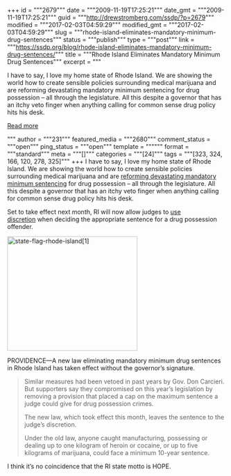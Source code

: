 +++
id = """2679"""
date = """2009-11-19T17:25:21"""
date_gmt = """2009-11-19T17:25:21"""
guid = """http://drewstromberg.com/ssdp/?p=2679"""
modified = """2017-02-03T04:59:29"""
modified_gmt = """2017-02-03T04:59:29"""
slug = """rhode-island-eliminates-mandatory-minimum-drug-sentences"""
status = """publish"""
type = """post"""
link = """https://ssdp.org/blog/rhode-island-eliminates-mandatory-minimum-drug-sentences/"""
title = """Rhode Island Eliminates Mandatory Minimum Drug Sentences"""
excerpt = """<p>I have to say, I love my home state of Rhode Island. We are showing the world how to create sensible policies surrounding medical marijuana and are reforming devastating mandatory minimum sentencing for drug possession &#8211; all through the legislature. All this despite a governor that has an itchy veto finger when anything calling for common sense drug policy hits his desk.</p>
<div class="h10"></div>
<p><a class="more-link2 flat" href="https://ssdp.org/blog/rhode-island-eliminates-mandatory-minimum-drug-sentences/">Read more</a></p>
"""
author = """231"""
featured_media = """2680"""
comment_status = """open"""
ping_status = """open"""
template = """"""
format = """standard"""
meta = """[]"""
categories = """[24]"""
tags = """[323, 324, 166, 120, 278, 325]"""
+++
I have to say, I love my home state of Rhode Island. We are showing the world how to create sensible policies surrounding medical marijuana and are <a href="http://www2.turnto10.com/jar/news/local/local_govtpolitics/article/ri_eliminates_mandatory_minimum_drug_sentences/27088/">reforming devastating mandatory minimum sentencing</a> for drug possession &#8211; all through the legislature. All this despite a governor that has an itchy veto finger when anything calling for common sense drug policy hits his desk.

Set to take effect next month, RI will now allow judges to <a href="http://www2.turnto10.com/jar/news/local/local_govtpolitics/article/ri_eliminates_mandatory_minimum_drug_sentences/27088/">use discretion</a> when deciding the appropriate sentence for a drug possession offender.

<a href="/ssdp/assets/state-flag-rhode-island1.jpg"><img class="aligncenter size-medium wp-image-2680" title="state-flag-rhode-island[1]" src="/ssdp/assets/state-flag-rhode-island1-300x263.jpg" alt="state-flag-rhode-island[1]" width="300" height="263" /></a>

PROVIDENCE—A new law eliminating mandatory minimum drug sentences in Rhode Island has taken effect without the governor’s signature.
<blockquote>Similar measures had been vetoed in past years by Gov. Don Carcieri. But supporters say they compromised on this year’s legislation by removing a provision that placed a cap on the maximum sentence a judge could give for drug possession crimes.

The new law, which took effect this month, leaves the sentence to the judge’s discretion.

Under the old law, anyone caught manufacturing, possessing or dealing up to one kilogram of heroin or cocaine, or up to five kilograms of marijuana, could face a minimum 10-year sentence.</blockquote>
I think it&#8217;s no coincidence that the RI state motto is HOPE.
